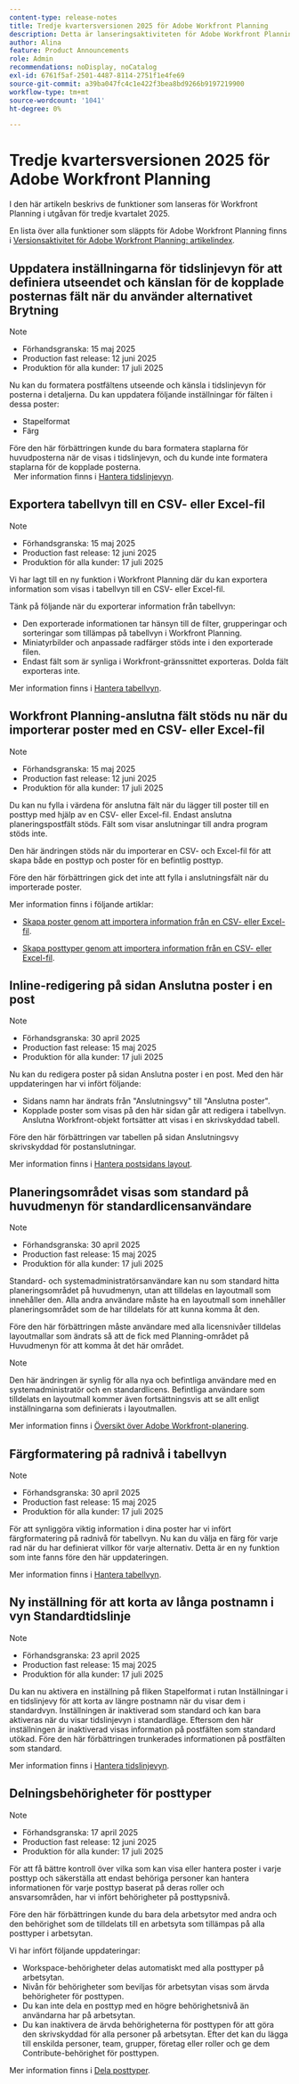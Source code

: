 ```yaml
---
content-type: release-notes
title: Tredje kvartersversionen 2025 för Adobe Workfront Planning
description: Detta är lanseringsaktiviteten för Adobe Workfront Planning-produkten för tredje kvartalet 2025.
author: Alina
feature: Product Announcements
role: Admin
recommendations: noDisplay, noCatalog
exl-id: 6761f5af-2501-4487-8114-2751f1e4fe69
source-git-commit: a39ba047fc4c1e422f3bea8bd9266b9197219900
workflow-type: tm+mt
source-wordcount: '1041'
ht-degree: 0%

---
```


# Tredje kvartersversionen 2025 för Adobe Workfront Planning

I den här artikeln beskrivs de funktioner som lanseras för Workfront Planning i utgåvan för tredje kvartalet 2025.

<!--keep the sentence below for all future quarterly release pages-->

En lista över alla funktioner som släppts för Adobe Workfront Planning finns i [Versionsaktivitet för Adobe Workfront Planning: artikelindex](/help/quicksilver/product-announcements/product-releases/planning-release-activity/planning-release-activity-article-index.md).

## Uppdatera inställningarna för tidslinjevyn för att definiera utseendet och känslan för de kopplade posternas fält när du använder alternativet Brytning

>[!NOTE]
>
>* Förhandsgranska: 15 maj 2025
>* Production fast release: 12 juni 2025
>* Produktion för alla kunder: 17 juli 2025

Nu kan du formatera postfältens utseende och känsla i tidslinjevyn för posterna i detaljerna. Du kan uppdatera följande inställningar för fälten i dessa poster:

* Stapelformat
* Färg

Före den här förbättringen kunde du bara formatera staplarna för huvudposterna när de visas i tidslinjevyn, och du kunde inte formatera staplarna för de kopplade posterna.\
 
Mer information finns i [Hantera tidslinjevyn](/help/quicksilver/planning/views/manage-the-timeline-view.md).  

## Exportera tabellvyn till en CSV- eller Excel-fil 

>[!NOTE]
>
>* Förhandsgranska: 15 maj 2025
>* Production fast release: 12 juni 2025
>* Produktion för alla kunder: 17 juli 2025

Vi har lagt till en ny funktion i Workfront Planning där du kan exportera information som visas i tabellvyn till en CSV- eller Excel-fil.  

Tänk på följande när du exporterar information från tabellvyn:  

* Den exporterade informationen tar hänsyn till de filter, grupperingar och sorteringar som tillämpas på tabellvyn i Workfront Planning.
* Miniatyrbilder och anpassade radfärger stöds inte i den exporterade filen.  
* Endast fält som är synliga i Workfront-gränssnittet exporteras. Dolda fält exporteras inte.  

Mer information finns i [Hantera tabellvyn](/help/quicksilver/planning/views/manage-the-table-view.md). 

## Workfront Planning-anslutna fält stöds nu när du importerar poster med en CSV- eller Excel-fil

>[!NOTE]
>
>* Förhandsgranska: 15 maj 2025
>* Production fast release: 12 juni 2025
>* Produktion för alla kunder: 17 juli 2025

Du kan nu fylla i värdena för anslutna fält när du lägger till poster till en posttyp med hjälp av en CSV- eller Excel-fil.  Endast anslutna planeringspostfält stöds. Fält som visar anslutningar till andra program stöds inte.

Den här ändringen stöds när du importerar en CSV- och Excel-fil för att skapa både en posttyp och poster för en befintlig posttyp.

Före den här förbättringen gick det inte att fylla i anslutningsfält när du importerade poster.

Mer information finns i följande artiklar:

* [Skapa poster genom att importera information från en CSV- eller Excel-fil](/help/quicksilver/planning/records/import-file-to-create-records.md).

* [Skapa posttyper genom att importera information från en CSV- eller Excel-fil](/help/quicksilver/planning/architecture/import-file-to-create-record-types.md).

## Inline-redigering på sidan Anslutna poster i en post

>[!NOTE]
>
>* Förhandsgranska: 30 april 2025
>* Production fast release: 15 maj 2025
>* Produktion för alla kunder: 17 juli 2025

Nu kan du redigera poster på sidan Anslutna poster i en post. Med den här uppdateringen har vi infört följande:

* Sidans namn har ändrats från &quot;Anslutningsvy&quot; till &quot;Anslutna poster&quot;.
* Kopplade poster som visas på den här sidan går att redigera i tabellvyn. Anslutna Workfront-objekt fortsätter att visas i en skrivskyddad tabell.

Före den här förbättringen var tabellen på sidan Anslutningsvy skrivskyddad för postanslutningar.

Mer information finns i [Hantera postsidans layout](/help/quicksilver/planning/records/manage-the-record-page.md).

## Planeringsområdet visas som standard på huvudmenyn för standardlicensanvändare

>[!NOTE]
>
>* Förhandsgranska: 30 april 2025
>* Production fast release: 15 maj 2025
>* Produktion för alla kunder: 17 juli 2025

Standard- och systemadministratörsanvändare kan nu som standard hitta planeringsområdet på huvudmenyn, utan att tilldelas en layoutmall som innehåller den. Alla andra användare måste ha en layoutmall som innehåller planeringsområdet som de har tilldelats för att kunna komma åt den.

Före den här förbättringen måste användare med alla licensnivåer tilldelas layoutmallar som ändrats så att de fick med Planning-området på Huvudmenyn för att komma åt det här området.

>[!NOTE]
>
>Den här ändringen är synlig för alla nya och befintliga användare med en systemadministratör och en standardlicens.
>Befintliga användare som tilldelats en layoutmall kommer även fortsättningsvis att se allt enligt inställningarna som definierats i layoutmallen.

Mer information finns i [Översikt över Adobe Workfront-planering](/help/quicksilver/planning/access/access-overview.md).

## Färgformatering på radnivå i tabellvyn

>[!NOTE]
>
>* Förhandsgranska: 30 april 2025
>* Production fast release: 15 maj 2025
>* Produktion för alla kunder: 17 juli 2025

För att synliggöra viktig information i dina poster har vi infört färgformatering på radnivå för tabellvyn. Nu kan du välja en färg för varje rad när du har definierat villkor för varje alternativ.  Detta är en ny funktion som inte fanns före den här uppdateringen.

Mer information finns i [Hantera tabellvyn](/help/quicksilver/planning/views/manage-the-table-view.md).

## Ny inställning för att korta av långa postnamn i vyn Standardtidslinje

>[!NOTE]
>
>* Förhandsgranska: 23 april 2025
>* Production fast release: 15 maj 2025
>* Produktion för alla kunder: 17 juli 2025

Du kan nu aktivera en inställning på fliken Stapelformat i rutan Inställningar i en tidslinjevy för att korta av längre postnamn när du visar dem i standardvyn. Inställningen är inaktiverad som standard och kan bara aktiveras när du visar tidslinjevyn i standardläge. Eftersom den här inställningen är inaktiverad visas information på postfälten som standard utökad. Före den här förbättringen trunkerades informationen på postfälten som standard.

Mer information finns i [Hantera tidslinjevyn](/help/quicksilver/planning/views/manage-the-timeline-view.md).

## Delningsbehörigheter för posttyper


>[!NOTE]
>
>* Förhandsgranska: 17 april 2025
>* Production fast release: 12 juni 2025
>* Produktion för alla kunder: 17 juli 2025

För att få bättre kontroll över vilka som kan visa eller hantera poster i varje posttyp och säkerställa att endast behöriga personer kan hantera informationen för varje posttyp baserat på deras roller och ansvarsområden, har vi infört behörigheter på posttypsnivå.

Före den här förbättringen kunde du bara dela arbetsytor med andra och den behörighet som de tilldelats till en arbetsyta som tillämpas på alla posttyper i arbetsytan.

Vi har infört följande uppdateringar:

* Workspace-behörigheter delas automatiskt med alla posttyper på arbetsytan.
* Nivån för behörigheter som beviljas för arbetsytan visas som ärvda behörigheter för posttypen.
* Du kan inte dela en posttyp med en högre behörighetsnivå än användarna har på arbetsytan.
* Du kan inaktivera de ärvda behörigheterna för posttypen för att göra den skrivskyddad för alla personer på arbetsytan. Efter det kan du lägga till enskilda personer, team, grupper, företag eller roller och ge dem Contribute-behörighet för posttypen.

Mer information finns i [Dela posttyper](/help/quicksilver/planning/access/share-record-types.md).


